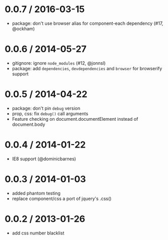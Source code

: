 
0.0.7 / 2016-03-15
==================

  * package: don't use browser alias for component-each dependency (#17, @ockham)

0.0.6 / 2014-05-27
==================

  * gitignore: ignore `node_modules` (#12, @jonnsl)
  * package: add `dependencies`, `devdependencies` and `browser` for browserify support

0.0.5 / 2014-04-22
==================

  * package: don't pin `debug` version
  * prop, css: fix `debug()` call arguments
  * Feature checking on document.documentElement instead of document.body

0.0.4 / 2014-01-22
==================

  * IE8 support (@dominicbarnes)

0.0.3 / 2014-01-03
==================

  * added phantom testing
  * replace component/css a port of jquery's .css()

0.0.2 / 2013-01-26
==================

  * add css number blacklist
